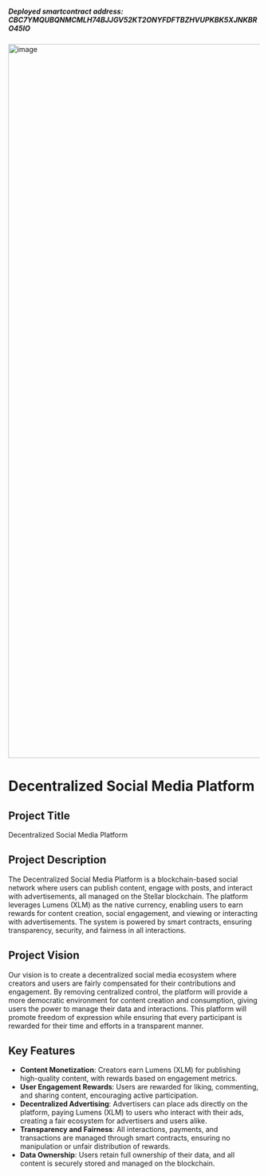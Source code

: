 ##### Deployed smartcontract address: CBC7YMQUBQNMCMLH74BJJGV52KT2ONYFDFTBZHVUPKBK5XJNKBRO45IO
<img width="1428" alt="image" src="https://github.com/user-attachments/assets/cb3ecb61-716c-4d8a-ab9f-2bc51f05ce04">


# Decentralized Social Media Platform

## Project Title
Decentralized Social Media Platform

## Project Description
The Decentralized Social Media Platform is a blockchain-based social network where users can publish content, engage with posts, and interact with advertisements, all managed on the Stellar blockchain. The platform leverages Lumens (XLM) as the native currency, enabling users to earn rewards for content creation, social engagement, and viewing or interacting with advertisements. The system is powered by smart contracts, ensuring transparency, security, and fairness in all interactions.

## Project Vision
Our vision is to create a decentralized social media ecosystem where creators and users are fairly compensated for their contributions and engagement. By removing centralized control, the platform will provide a more democratic environment for content creation and consumption, giving users the power to manage their data and interactions. This platform will promote freedom of expression while ensuring that every participant is rewarded for their time and efforts in a transparent manner.

## Key Features
- **Content Monetization**: Creators earn Lumens (XLM) for publishing high-quality content, with rewards based on engagement metrics.
- **User Engagement Rewards**: Users are rewarded for liking, commenting, and sharing content, encouraging active participation.
- **Decentralized Advertising**: Advertisers can place ads directly on the platform, paying Lumens (XLM) to users who interact with their ads, creating a fair ecosystem for advertisers and users alike.
- **Transparency and Fairness**: All interactions, payments, and transactions are managed through smart contracts, ensuring no manipulation or unfair distribution of rewards.
- **Data Ownership**: Users retain full ownership of their data, and all content is securely stored and managed on the blockchain.
